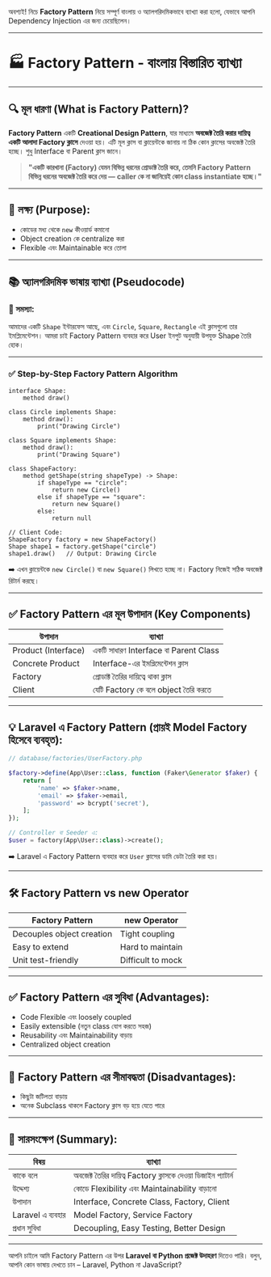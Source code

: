 অবশ্যই! নিচে **Factory Pattern** নিয়ে সম্পূর্ণ বাংলায় ও অ্যালগরিদমিকভাবে ব্যাখ্যা করা হলো, যেভাবে আপনি Dependency Injection এর জন্য চেয়েছিলেন।

---

# 🏭 **Factory Pattern - বাংলায় বিস্তারিত ব্যাখ্যা**

---

## 🔍 **মূল ধারণা (What is Factory Pattern)?**

**Factory Pattern** একটি **Creational Design Pattern**, যার মাধ্যমে **অবজেক্ট তৈরি করার দায়িত্ব একটি আলাদা Factory ক্লাসে** দেওয়া হয়। এটি মূল ক্লাস বা ক্লায়েন্টকে জানায় না ঠিক কোন ক্লাসের অবজেক্ট তৈরি হচ্ছে। শুধু Interface বা Parent ক্লাস জানে।

> **"একটি কারখানা (Factory) যেমন বিভিন্ন ধরনের প্রোডাক্ট তৈরি করে, তেমনি Factory Pattern বিভিন্ন ধরনের অবজেক্ট তৈরি করে দেয় — caller কে না জানিয়েই কোন class instantiate হচ্ছে।"**

---

## 🎯 **লক্ষ্য (Purpose):**

* কোডের মধ্য থেকে `new` কীওয়ার্ড কমানো
* Object creation কে centralize করা
* Flexible এবং Maintainable করে তোলা

---

## 📚 **অ্যালগরিদমিক ভাষায় ব্যাখ্যা (Pseudocode)**

### 🎯 সমস্যা:

আমাদের একটি `Shape` ইন্টারফেস আছে, এবং `Circle`, `Square`, `Rectangle` এই ক্লাসগুলো তার ইমপ্লিমেন্টেশন। আমরা চাই Factory Pattern ব্যবহার করে User ইনপুট অনুযায়ী উপযুক্ত Shape তৈরি হোক।

---

### ✅ **Step-by-Step Factory Pattern Algorithm**

```pseudo
interface Shape:
    method draw()

class Circle implements Shape:
    method draw():
        print("Drawing Circle")

class Square implements Shape:
    method draw():
        print("Drawing Square")

class ShapeFactory:
    method getShape(string shapeType) -> Shape:
        if shapeType == "circle":
            return new Circle()
        else if shapeType == "square":
            return new Square()
        else:
            return null

// Client Code:
ShapeFactory factory = new ShapeFactory()
Shape shape1 = factory.getShape("circle")
shape1.draw()   // Output: Drawing Circle
```

➡️ এখন ক্লায়েন্টকে `new Circle()` বা `new Square()` লিখতে হচ্ছে না। Factory নিজেই সঠিক অবজেক্ট রিটার্ন করছে।

---

## ✅ **Factory Pattern এর মূল উপাদান (Key Components)**

| উপাদান              | ব্যাখ্যা                              |
| ------------------- | ------------------------------------- |
| Product (Interface) | একটি সাধারণ Interface বা Parent Class |
| Concrete Product    | Interface-এর ইমপ্লিমেন্টেশন ক্লাস     |
| Factory             | প্রোডাক্ট তৈরির দায়িত্বে থাকা ক্লাস   |
| Client              | যেটি Factory কে বলে object তৈরি করতে  |

---

## 💡 **Laravel এ Factory Pattern (প্রায়ই Model Factory হিসেবে ব্যবহৃত):**

```php
// database/factories/UserFactory.php

$factory->define(App\User::class, function (Faker\Generator $faker) {
    return [
        'name' => $faker->name,
        'email' => $faker->email,
        'password' => bcrypt('secret'),
    ];
});

// Controller বা Seeder এ:
$user = factory(App\User::class)->create();
```

➡️ Laravel এ Factory Pattern ব্যবহার করে `User` ক্লাসের ডামি ডেটা তৈরি করা হয়।

---

## 🛠️ **Factory Pattern vs new Operator**

| Factory Pattern           | new Operator      |
| ------------------------- | ----------------- |
| Decouples object creation | Tight coupling    |
| Easy to extend            | Hard to maintain  |
| Unit test-friendly        | Difficult to mock |

---

## ✅ **Factory Pattern এর সুবিধা (Advantages):**

* Code Flexible এবং loosely coupled
* Easily extensible (নতুন class যোগ করতে সহজ)
* Reusability এবং Maintainability বাড়ায়
* Centralized object creation

---

## 🚫 **Factory Pattern এর সীমাবদ্ধতা (Disadvantages):**

* কিছুটা জটিলতা বাড়ায়
* অনেক Subclass থাকলে Factory ক্লাস বড় হয়ে যেতে পারে

---

## 📌 **সারসংক্ষেপ (Summary):**

| বিষয়              | ব্যাখ্যা                                                       |
| ----------------- | -------------------------------------------------------------- |
| কাকে বলে          | অবজেক্ট তৈরির দায়িত্ব Factory ক্লাসকে দেওয়া ডিজাইন প্যাটার্ন |
| উদ্দেশ্য          | কোডে Flexibility এবং Maintainability বাড়ানো                    |
| উপাদান            | Interface, Concrete Class, Factory, Client                     |
| Laravel এ ব্যবহার | Model Factory, Service Factory                                 |
| প্রধান সুবিধা     | Decoupling, Easy Testing, Better Design                        |

---

আপনি চাইলে আমি Factory Pattern এর উপর **Laravel বা Python প্রজেক্ট উদাহরণ** দিতেও পারি।
বলুন, আপনি কোন ভাষায় দেখতে চান – Laravel, Python না JavaScript?
